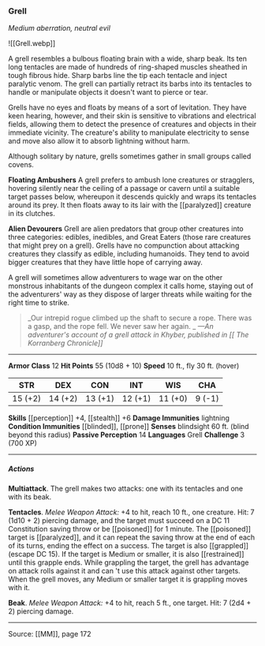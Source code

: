 ### Grell
_Medium aberration, neutral evil_

![[Grell.webp]]

A grell resembles a bulbous floating brain with a wide, sharp beak. Its ten long tentacles are made of hundreds of ring-shaped muscles sheathed in tough fibrous hide. Sharp barbs line the tip each tentacle and inject paralytic venom. The grell can partially retract its barbs into its tentacles to handle or manipulate objects it doesn't want to pierce or tear.

Grells have no eyes and floats by means of a sort of levitation. They have keen hearing, however, and their skin is sensitive to vibrations and electrical fields, allowing them to detect the presence of creatures and objects in their immediate vicinity. The creature's ability to manipulate electricity to sense and move also allow it to absorb lightning without harm.

Although solitary by nature, grells sometimes gather in small groups called covens.

**Floating Ambushers** A grell prefers to ambush lone creatures or stragglers, hovering silently near the ceiling of a passage or cavern until a suitable target passes below, whereupon it descends quickly and wraps its tentacles around its prey. It then floats away to its lair with the [[paralyzed]] creature in its clutches.


**Alien Devourers** Grell are alien predators that group other creatures into three categories: edibles, inedibles, and Great Eaters (those rare creatures that might prey on a grell). Grells have no compunction about attacking creatures they classify as edible, including humanoids. They tend to avoid bigger creatures that they have little hope of carrying away.

A grell will sometimes allow adventurers to wage war on the other monstrous inhabitants of the dungeon complex it calls home, staying out of the adventurers' way as they dispose of larger threats while waiting for the right time to strike.



> _Our intrepid rogue climbed up the shaft to secure a rope. There was a gasp, and the rope fell. We never saw her again.
_
> _—An adventurer's account of a grell attack in Khyber, published in [[ The Korranberg Chronicle]]_





---

**Armor Class** 12
**Hit Points** 55 (10d8 + 10)
**Speed** 10 ft., fly 30 ft. (hover)

| STR     | DEX     | CON     | INT     | WIS     | CHA     |
|---------|---------|---------|---------|---------|---------|
| 15 (+2) | 14 (+2) | 13 (+1) | 12 (+1) | 11 (+0) | 9 (-1) |

**Skills** [[perception]] +4, [[stealth]] +6
**Damage Immunities** lightning
**Condition Immunities** [[blinded]], [[prone]]
**Senses** blindsight 60 ft. (blind beyond this radius)
**Passive Perception** 14
**Languages** Grell
**Challenge** 3 (700 XP)

---

##### Actions
**Multiattack**. The grell makes two attacks: one with its tentacles and one with its beak.

**Tentacles**. _Melee Weapon Attack:_ +4 to hit, reach 10 ft., one creature. Hit: 7 (1d10 + 2) piercing damage, and the target must succeed on a DC 11 Constitution saving throw or be [[poisoned]] for 1 minute. The [[poisoned]] target is [[paralyzed]], and it can repeat the saving throw at the end of each of its turns, ending the effect on a success. The target is also [[grappled]] (escape DC 15). If the target is Medium or smaller, it is also [[restrained]] until this grapple ends. While grappling the target, the grell has advantage on attack rolls against it and can 't use this attack against other targets. When the grell moves, any Medium or smaller target it is grappling moves with it.

**Beak**. _Melee Weapon Attack:_ +4 to hit, reach 5 ft., one target. Hit: 7 (2d4 + 2) piercing damage.


---

Source: [[MM]], page 172